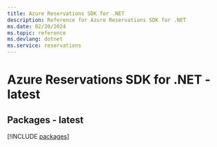 ```yaml
---
title: Azure Reservations SDK for .NET
description: Reference for Azure Reservations SDK for .NET
ms.date: 02/20/2024
ms.topic: reference
ms.devlang: dotnet
ms.service: reservations
---
```

# Azure Reservations SDK for .NET - latest
## Packages - latest
[!INCLUDE [packages](reservations-index.md)]